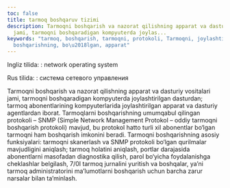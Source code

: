 ```yaml
---
toc: false
title: tarmoq boshqaruv tizimi
description: Tarmoqni boshqarish va nazorat qilishning apparat va dasturiy vositalari
  jami, tarmoqni boshqaradigan kompyuterda joylas...
keywords: "tarmoq, boshqarish, tarmoqni, protokoli, Tarmoqni, joylashtirilgan, aniqlash,
  boshqarishning, bo\u2018lgan, apparat"
---
```


Ingliz tilida:
:   network operating system

Rus tilida:
:   система сетевого управления

Tarmoqni boshqarish va nazorat qilishning apparat va dasturiy vositalari jami, tarmoqni boshqaradigan kompyuterda joylashtirilgan dasturdan; tarmoq abonentlarining kompyuterlarida joylashtirilgan apparat va dasturiy agentlardan iborat. Tarmoqlarni boshqarishning umumqabul qilingan protokoli – SNMP (Simple Network Management Protokol – oddiy tarmoqni boshqarish protokoli) mavjud, bu protokol hatto turli xil abonentlar bo‘lgan tarmoqni ham boshqarish imkonini beradi. Tarmoqni boshqarishning asosiy funksiyalari: tarmoqni skanerlash va SNMP protokoli bo‘lgan qurilmalar mavjudligini aniqlash; tarmoq holatini aniqlash, portlar darajasida abonentlarni masofadan diagnostika qilish, parol bo‘yicha foydalanishga cheklashlar belgilash, 7/0I tarmoq jurnalini yuritish va boshqalar, ya’ni tarmoq administratorini ma’lumotlarni boshqarish uchun barcha zarur narsalar bilan ta’minlash.